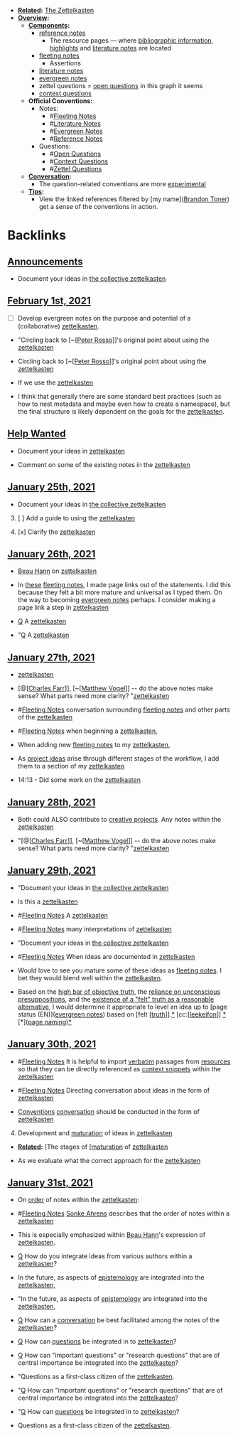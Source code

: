 - **[Related](<Related.md>):** [The Zettelkasten](<The Zettelkasten.md>)
- **[Overview](<Overview.md>):**
    - **[Components](<Components.md>):**
        - [reference notes](<reference notes.md>)
            - The resource pages — where [bibliographic information](<bibliographic information.md>), [highlights](<highlights.md>) and [literature notes](<literature notes.md>) are located
        - [fleeting notes](<fleeting notes.md>)
            - Assertions 
        - [literature notes](<literature notes.md>)
        - [evergreen notes](<evergreen notes.md>)
        - zettel questions = [open questions](<open questions.md>) in this graph it seems
        - [context questions](<context questions.md>)
    - **Official Conventions:**
        - Notes:
            - #[Fleeting Notes](<Fleeting Notes.md>)
            - #[Literature Notes](<Literature Notes.md>)
            - #[Evergreen Notes](<Evergreen Notes.md>)
            - #[Reference Notes](<Reference Notes.md>)
        - Questions:
            - #[Open Questions](<Open Questions.md>)
            - #[Context Questions](<Context Questions.md>)
            - #[Zettel Questions](<Zettel Questions.md>)
    - **[Conversation](<Conversation.md>):**
        - The question-related conventions are more [experimental]([Experiments](<Experiments.md>))
    - **[Tips](<Tips.md>):**
        - View the linked references filtered by [my name]([Brandon Toner](<Brandon Toner.md>)) get a sense of the conventions in action.

# Backlinks
## [Announcements](<Announcements.md>)
- Document your ideas in [the collective zettelkasten]([zettelkasten](<zettelkasten.md>))

## [February 1st, 2021](<February 1st, 2021.md>)
- [ ] Develop evergreen notes on the purpose and potential of a (collaborative) [zettelkasten](<zettelkasten.md>).

- "Circling back to [~[[Peter Rosso](<~[[Peter Rosso.md>)]]'s original point about using the [zettelkasten](<zettelkasten.md>)

- Circling back to [~[[Peter Rosso](<~[[Peter Rosso.md>)]]'s original point about using the [zettelkasten](<zettelkasten.md>)

- If we use the [zettelkasten](<zettelkasten.md>)

- I think that generally there are some standard best practices (such as how to nest metadata and maybe even how to create a namespace), but the final structure is likely dependent on the goals for the [zettelkasten](<zettelkasten.md>).

## [Help Wanted](<Help Wanted.md>)
- Document your ideas in [zettelkasten](<zettelkasten.md>)

- Comment on some of the existing notes in the [zettelkasten](<zettelkasten.md>)

## [January 25th, 2021](<January 25th, 2021.md>)
- Document your ideas in [the collective zettelkasten]([zettelkasten](<zettelkasten.md>))

3. [ ] Add a guide to using the [zettelkasten](<zettelkasten.md>)

12. [x] Clarify the [zettelkasten](<zettelkasten.md>)

## [January 26th, 2021](<January 26th, 2021.md>)
- [Beau Hann](<Beau Hann.md>) on [zettelkasten](<zettelkasten.md>)

- In [these](((PmZ_NjkFA))) [fleeting notes](<fleeting notes.md>), I made page links out of the statements. I did this because they felt a bit more mature and universal as I typed them. On the way to becoming [evergreen notes](<evergreen notes.md>) perhaps. I consider making a page link a step in [zettelkasten](<zettelkasten.md>)

- [Q](<Q.md>) A [zettelkasten](<zettelkasten.md>)

- "[Q](<Q.md>) A [zettelkasten](<zettelkasten.md>)

## [January 27th, 2021](<January 27th, 2021.md>)
- [zettelkasten](<zettelkasten.md>)

- [@[[Charles Farr](<@[[Charles Farr.md>)]], [~[[Matthew Vogel](<~[[Matthew Vogel.md>)]] -- do the above notes make sense? What parts need more clarity? "[zettelkasten](<zettelkasten.md>)

- #[Fleeting Notes](<Fleeting Notes.md>) conversation surrounding [fleeting notes](<fleeting notes.md>) and other parts of the [zettelkasten](<zettelkasten.md>)

- #[Fleeting Notes](<Fleeting Notes.md>) when beginning a [zettelkasten](<zettelkasten.md>),

- When adding new [fleeting notes](<fleeting notes.md>) to my [zettelkasten](<zettelkasten.md>),

- As [project ideas](<project ideas.md>) arise through different stages of the workflow, I add them to a section of my [zettelkasten](<zettelkasten.md>)

- 14:13 - Did some work on the [zettelkasten](<zettelkasten.md>)

## [January 28th, 2021](<January 28th, 2021.md>)
- Both could ALSO contribute to [creative projects](<creative projects.md>). Any notes within the [zettelkasten](<zettelkasten.md>)

- "[@[[Charles Farr](<@[[Charles Farr.md>)]], [~[[Matthew Vogel](<~[[Matthew Vogel.md>)]] -- do the above notes make sense? What parts need more clarity? "[zettelkasten](<zettelkasten.md>)

## [January 29th, 2021](<January 29th, 2021.md>)
- "Document your ideas in [the collective zettelkasten]([zettelkasten](<zettelkasten.md>))

- Is this a [zettelkasten](<zettelkasten.md>)

- #[Fleeting Notes](<Fleeting Notes.md>)  A [zettelkasten](<zettelkasten.md>)

- #[Fleeting Notes](<Fleeting Notes.md>) many interpretations of [zettelkasten](<zettelkasten.md>)

- "Document your ideas in [the collective zettelkasten]([zettelkasten](<zettelkasten.md>))

- #[Fleeting Notes](<Fleeting Notes.md>) When ideas are documented in [zettelkasten](<zettelkasten.md>)

- Would love to see you mature some of these ideas as [fleeting notes](<fleeting notes.md>). I bet they would blend well within the [zettelkasten](<zettelkasten.md>).

- Based on the [high bar of objective truth](((Bv1dMQIvH))), the [reliance on unconscious presuppositions](((ZTimVeKp6))), and the [existence of a "felt" truth as a reasonable alternative](((BrnMMHZ5O))), I would determine it appropriate to level an idea up to [page status (EN)]([evergreen notes](<evergreen notes.md>)) based on [felt [[truth](<felt [[truth.md>)]].[*](((ZZWmGCw0B))) [cc:[[leekeifon](<cc:[[leekeifon.md>)]] [*]([Bookmarks](<Bookmarks.md>))[*]([page naming](<page naming.md>))[*]([zettelkasten](<zettelkasten.md>))

## [January 30th, 2021](<January 30th, 2021.md>)
- #[Fleeting Notes](<Fleeting Notes.md>) It is helpful to import [verbatim](<verbatim.md>) passages from [resources](<resources.md>) so that they can be directly referenced as [context snippets](<context snippets.md>) within the [zettelkasten](<zettelkasten.md>)

- #[Fleeting Notes](<Fleeting Notes.md>) Directing conversation about ideas in the form of [zettelkasten](<zettelkasten.md>)

- [Conventions](<Conventions.md>) [conversation](<conversation.md>) should be conducted in the form of [zettelkasten](<zettelkasten.md>)

4. Development and [maturation](<maturation.md>) of ideas in [zettelkasten](<zettelkasten.md>)

- **[Related](<Related.md>):** [The stages of [[maturation](<The stages of [[maturation.md>) of [zettelkasten](<zettelkasten.md>)

- As we evaluate what the correct approach for the [zettelkasten](<zettelkasten.md>)

## [January 31st, 2021](<January 31st, 2021.md>)
- On [order](<order.md>) of notes within the [zettelkasten](<zettelkasten.md>):

- #[Fleeting Notes](<Fleeting Notes.md>) [Sonke Ahrens](<Sonke Ahrens.md>) describes that the order of notes within a [zettelkasten](<zettelkasten.md>)

- This is especially emphasized within [Beau Hann](<Beau Hann.md>)'s expression of [zettelkasten](<zettelkasten.md>).

- [Q](<Q.md>) How do you integrate ideas from various authors within a [zettelkasten](<zettelkasten.md>)?

- In the future, as aspects of [epistemology](<epistemology.md>) are integrated into the [zettelkasten](<zettelkasten.md>),

- "In the future, as aspects of [epistemology](<epistemology.md>) are integrated into the [zettelkasten](<zettelkasten.md>),

- [Q](<Q.md>) How can a [conversation](<conversation.md>) be best facilitated among the notes of the [zettelkasten](<zettelkasten.md>)?

- [Q](<Q.md>) How can [questions](<questions.md>) be integrated in to [zettelkasten](<zettelkasten.md>)?

- [Q](<Q.md>) How can "important questions" or "research questions" that are of central importance be integrated into the [zettelkasten](<zettelkasten.md>)?

- "Questions as a first-class citizen of the [zettelkasten](<zettelkasten.md>).

- "[Q](<Q.md>) How can "important questions" or "research questions" that are of central importance be integrated into the [zettelkasten](<zettelkasten.md>)?

- "[Q](<Q.md>) How can [questions](<questions.md>) be integrated in to [zettelkasten](<zettelkasten.md>)?

- Questions as a first-class citizen of the [zettelkasten](<zettelkasten.md>).

